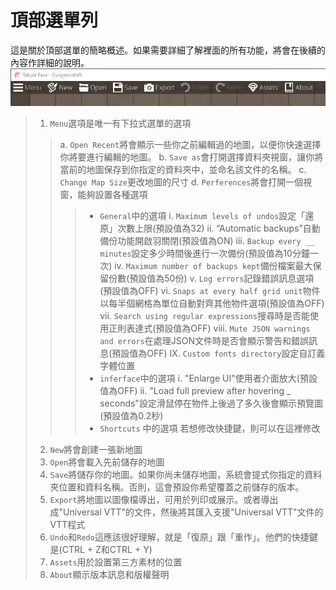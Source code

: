# 頂部選單列
這是關於頂部選單的簡略概述。如果需要詳細了解裡面的所有功能，將會在後續的內容作詳細的說明。  
![01_menu](img/CH01/01_menu.png)  

> 1. ```Menu```選項是唯一有下拉式選單的選項
>>  a. ```Open Recent```將會顯示一些你之前編輯過的地圖，以便你快速選擇你將要進行編輯的地圖。
>>  b. ```Save as```會打開選擇資料夾視窗，讓你將當前的地圖保存到你指定的資料夾中，並命名該文件的名稱。
>>  c. ```Change Map Size```更改地圖的尺寸
>>  d. ```Perferences```將會打開一個視窗，能夠設置各種選項
>>>  - ```General```中的選項
>>>  i. ```Maximum levels of undos```設定「還原」次數上限(預設值為32)
>>>  ii. “Automatic backups”自動備份功能開啟羽關閉(預設值為ON)
>>>  iii. ```Backup every __ minutes```設定多少時間後進行一次備份(預設值為10分鐘一次)
>>>  iv. ```Maximum number of backups kept```備份檔案最大保留份數(預設值為50份)
>>>   v. ```Log errors```記錄錯誤訊息選項(預設值為OFF)
>>>  vi. ```Snaps at every half grid unit```物件以每半個網格為單位自動對齊其他物件選項(預設值為OFF)
>>>  vii. ```Search using regular expressions```搜尋時是否能使用正則表達式(預設值為OFF)
>>>  viii. ```Mute JSON warnings and errors```在處理JSON文件時是否會顯示警告和錯誤訊息(預設值為OFF)
>>>  IX. ```Custom fonts directory```設定自訂義字體位置
>>>  - ```inferface```中的選項
>>>  i. "Enlarge UI"使用者介面放大(預設值為OFF)
>>>  ii. "Load full preview after hovering _ seconds"設定滑鼠停在物件上後過了多久後會顯示預覽圖(預設值為0.2秒)
>>>  - ```Shortcuts``` 中的選項
>>>  若想修改快捷鍵，則可以在這裡修改
> 2. ```New```將會創建一張新地圖
> 3. ```Open```將會載入先前儲存的地圖
> 4. ```Save```將儲存你的地圖。如果你尚未儲存地圖，系統會提式你指定的資料夾位置和資料名稱。否則，這會預設你希望覆蓋之前儲存的版本。
> 5. ```Export```將地圖以圖像檔導出，可用於列印或展示。或者導出成"Universal VTT"的文件，然後將其匯入支援"Universal VTT"文件的VTT程式
> 6. ```Undo```和```Redo```這應該很好理解，就是「復原」跟「重作」。他們的快捷鍵是(CTRL + Z和CTRL + Y)
> 7. ```Assets```用於設置第三方素材的位置
> 8. ```About```顯示版本訊息和版權聲明

